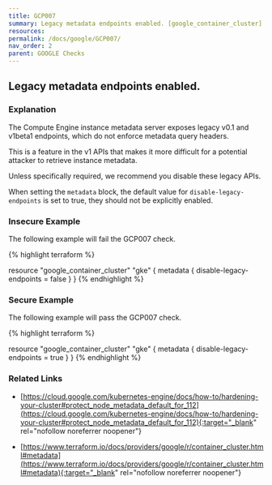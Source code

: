 ```yaml
---
title: GCP007
summary: Legacy metadata endpoints enabled. [google_container_cluster] 
resources: 
permalink: /docs/google/GCP007/
nav_order: 2
parent: GOOGLE Checks
---
```


## Legacy metadata endpoints enabled.

### Explanation


The Compute Engine instance metadata server exposes legacy v0.1 and v1beta1 endpoints, which do not enforce metadata query headers. 

This is a feature in the v1 APIs that makes it more difficult for a potential attacker to retrieve instance metadata. 

Unless specifically required, we recommend you disable these legacy APIs.

When setting the <code>metadata</code> block, the default value for <code>disable-legacy-endpoints</code> is set to true, they should not be explicitly enabled.



### Insecure Example

The following example will fail the GCP007 check.

{% highlight terraform %}

resource "google_container_cluster" "gke" {
	metadata {
    disable-legacy-endpoints = false
  }
}
{% endhighlight %}



### Secure Example

The following example will pass the GCP007 check.

{% highlight terraform %}

resource "google_container_cluster" "gke" {
	metadata {
    disable-legacy-endpoints = true
  }
}
{% endhighlight %}


### Related Links


- [https://cloud.google.com/kubernetes-engine/docs/how-to/hardening-your-cluster#protect_node_metadata_default_for_112](https://cloud.google.com/kubernetes-engine/docs/how-to/hardening-your-cluster#protect_node_metadata_default_for_112){:target="_blank" rel="nofollow noreferrer noopener"}

- [https://www.terraform.io/docs/providers/google/r/container_cluster.html#metadata](https://www.terraform.io/docs/providers/google/r/container_cluster.html#metadata){:target="_blank" rel="nofollow noreferrer noopener"}

